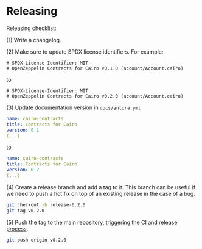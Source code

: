 # Releasing

Releasing checklist:

(1) Write a changelog.

(2) Make sure to update SPDX license identifiers. For example:

```cairo
# SPDX-License-Identifier: MIT
# OpenZeppelin Contracts for Cairo v0.1.0 (account/Account.cairo)
```

to

```cairo
# SPDX-License-Identifier: MIT
# OpenZeppelin Contracts for Cairo v0.2.0 (account/Account.cairo)
```

(3) Update documentation version in `docs/antora.yml`

```yml
name: cairo-contracts
title: Contracts for Cairo
version: 0.1
(...)
```

to

```yml
name: cairo-contracts
title: Contracts for Cairo
version: 0.2
(...)
```

(4) Create a release branch and add a tag to it. This branch can be useful if we need to push a hot fix on top of an existing release in the case of a bug.

```sh
git checkout -b release-0.2.0
git tag v0.2.0
```

(5) Push the tag to the main repository, [triggering the CI and release process](https://github.com/OpenZeppelin/cairo-contracts/blob/b27101eb826fae73f49751fa384c2a0ff3377af2/.github/workflows/python-app.yml#L60).

```sh
git push origin v0.2.0
```
